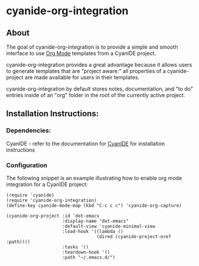 # cyanide-org-integration

## About

  The goal of cyanide-org-integration is to provide a simple and smooth
  interface to use [Org Mode](http://orgmode.org/) templates from a CyanIDE
  project.

  cyanide-org-integration provides a great advantage because it allows users to
  generate templates that are "project aware:" all properties of a
  cyanide-project are made available for users in their templates.

  cyanide-org-integration by default stores notes, documentation, and "to do"
  entries inside of an "org" folder in the root of the currently active project.

## Installation Instructions:

### Dependencies:

CyanIDE - refer to the documentation for [CyanIDE](https://github.com/mciocchi/cyanide "CyanIDE")
for installation instructions

### Configuration

The following snippet is an example illustrating how to enable org mode
integration for a CyanIDE project:

```
(require 'cyanide)
(require 'cyanide-org-integration)
(define-key cyanide-mode-map (kbd "C-c c c") 'cyanide-org-capture)

(cyanide-org-project :id 'dot-emacs
                     :display-name "dot-emacs"
                     :default-view 'cyanide-minimal-view
                     :load-hook '((lambda ()
                                  (dired (cyanide-project-oref :path))))
                     :tasks '()
                     :teardown-hook '()
                     :path "~/.emacs.d/")
```
